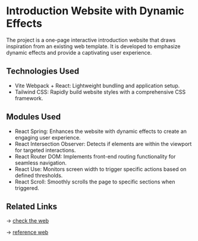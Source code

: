 # Introduction Website with Dynamic Effects

The project is a one-page interactive introduction website that draws inspiration from an existing web template. It is developed to emphasize dynamic effects and provide a captivating user experience.

## Technologies Used

- Vite Webpack + React: Lightweight bundling and application setup.
- Tailwind CSS: Rapidly build website styles with a comprehensive CSS framework.

## Modules Used

- React Spring: Enhances the website with dynamic effects to create an engaging user experience.
- React Intersection Observer: Detects if elements are within the viewport for targeted interactions.
- React Router DOM: Implements front-end routing functionality for seamless navigation.
- React Use: Monitors screen width to trigger specific actions based on defined thresholds.
- React Scroll: Smoothly scrolls the page to specific sections when triggered.

## Related Links

-> [check the web](https://mingenho.website/)

-> [reference web](https://www.ftft.com.tw/areas/00899etf/index.html)

